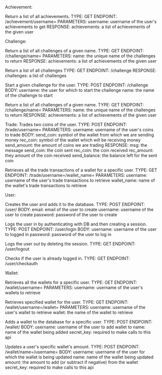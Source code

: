 Achievement:

Return a list of all achievements.
TYPE: GET
ENDPOINT: /achievement/username=
PARAMETERS:
  username: username of the user's achievements to get
RESPONSE:
  achievements: a list of achievements of the given user


Challenge:

Return a list of all challenges of a given name.
TYPE: GET
ENDPOINT: /challenge/name=
PARAMETERS:
  name: the unique name of the challenges to return
RESPONSE:
  achievements: a list of achievements of the given user

Return a list of all challenges
TYPE: GET
ENDPOINT: /challenge
RESPONSE:
  challenges: a list of challenges

Start  a given challenge for the user.
TYPE: POST
ENDPOINT: /challenge
BODY:
  username: the user for which to start the challenge
  name: the name of the challenge to start

Return a list of all challenges of a given name.
TYPE: GET
ENDPOINT: /challenge/name=
PARAMETERS:
  name: the unique name of the challenges to return
RESPONSE:
  achievements: a list of achievements of the given user


Trade:
Trades two coins of the user.
TYPE: POST
ENDPOINT: /trade/username=
PARAMETERS:
  username: username of the user's coins to trade
BODY:
  send_coin: symbol of the wallet from which we are sending money
  rec_coin: symbol of the wallet which will be receiving money
  send_amount: the amount of coins we are trading
RESPONSE:
  msg: the message
  send_coin: the coin sent
  rec_coin: the coin received
  rec_amount: they amount of the coin received
  send_balance: the balance left for the sent coin

Retrieves all the trade transactions of a wallet for a specific user.
TYPE: GET
ENDPOINT: /trade/username=/wallet_name=
PARAMETERS:
  username: username of the user's trade transactions to retrieve
  wallet_name: name of the wallet's trade transactions to retrieve


User:

Creates the user and adds it to the database.
TYPE: POST
ENDPOINT: /user/
BODY:
  email: email of the user to create
  username: username of the user to create
  password: password of the user to create

Logs the user in by authenticating with DB and then creating a session.
TYPE: POST
ENDPOINT: /user/login
BODY:
  username: username of the user to logged in
  password: password of the user to log in

Logs the user out by deleting the session.
TYPE: GET
ENDPOINT: /user/logout

Checks if the user is already logged in.
TYPE: GET
ENDPOINT: /user/checkauth


Wallet:

Retrieves all the wallets for a specific user.
TYPE: GET
ENDPOINT: /wallet/username=
PARAMETERS:
  username: username of the user's wallets to retrieve

Retrieves specified wallet for the user.
TYPE: GET
ENDPOINT: /wallet/username=/wallet=
PARAMETERS:
  username: username of the user's wallet to retrieve
  wallet: the name of the wallet to retrieve

Adds a wallet to the database for a specific user.
TYPE: POST
ENDPOINT: /wallet/
BODY:
  username: username of the user to add wallet to
  name: name of the wallet being added
  secret_key: required to make calls to this api

Updates a user's specific wallet's amount.
TYPE: POST
ENDPOINT: /wallet/name=/username=
BODY:
  username: username of the user for which the wallet is being updated
  name: name of the wallet being updated
  amount: the amount to add (or subtract if negative) from the wallet
  secret_key: required to make calls to this api
